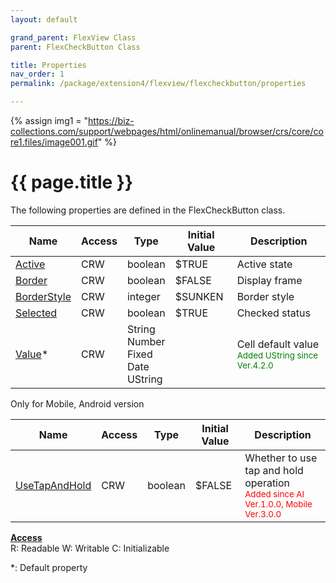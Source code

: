 ```yaml
---
layout: default

grand_parent: FlexView Class
parent: FlexCheckButton Class

title: Properties
nav_order: 1
permalink: /package/extension4/flexview/flexcheckbutton/properties

---
```

{% assign img1 = "https://biz-collections.com/support/webpages/html/onlinemanual/browser/crs/core/core1.files/image001.gif" %}


# {{ page.title }}

The following properties are defined in the FlexCheckButton class.

|Name       | Access | Type   | Initial Value | Description |
|----------	|--------|--------|---------------|-------------|
|[Active](/package/extension4/flexview/flexcheckbutton/properties/active) | CRW | boolean | $TRUE | Active state|
|[Border](/package/extension4/flexview/flexcheckbutton/properties/border) | CRW | boolean | $FALSE | Display frame|
|[BorderStyle](/package/extension4/flexview/flexcheckbutton/properties/borderstyle) | CRW | integer | $SUNKEN |Border style |
|[Selected](/package/extension4/flexview/flexcheckbutton/properties/selected) | CRW | boolean | $TRUE |Checked status |
|[Value](/package/extension4/flexview/flexcheckbutton/properties/value)* | CRW | String<br>Number<br>Fixed<br>Date<br>UString |  | Cell default value <br><small><span style="color:green">Added UString since Ver.4.2.0</span></small>|

Only for Mobile, Android version 

|Name       | Access | Type   | Initial Value | Description |
|----------	|--------|--------|---------------|-------------|
|[UseTapAndHold](/package/extension4/flexview/flexcheckbutton/properties/usetapandhold) | CRW | boolean | $FALSE |Whether to use tap and hold operation <br><small><span style="color:red">Added since AI Ver.1.0.0, Mobile Ver.3.0.0</span></small>| 

<u><b>Access</b></u><br>
R: Readable
W: Writable
C: Initializable

*: Default property